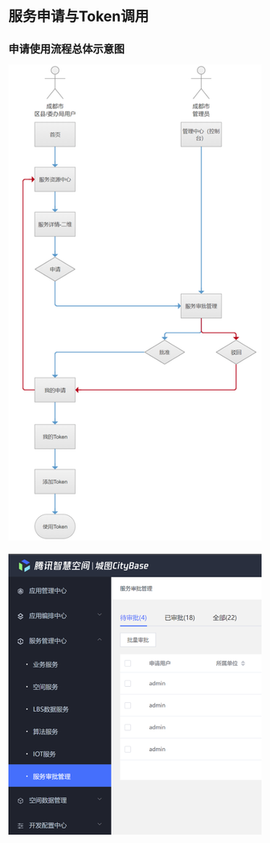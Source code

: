 # 服务申请与Token调用

## 申请使用流程总体示意图

![descript](<../../.gitbook/assets/0 (1)>)

###

![descript](../../.gitbook/assets/1)

